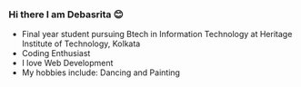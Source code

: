 ### Hi there I am Debasrita 😊


<!--
**debasrita26/debasrita26** is a ✨ _special_ ✨ repository because its `README.md` (this file) appears on your GitHub profile.

Here are some ideas to get you started:

-->

- Final year student pursuing Btech in Information Technology at Heritage Institute of Technology, Kolkata
- Coding Enthusiast 
- I love Web Development
- My hobbies include: Dancing and Painting
<!-- 🌱 I’m currently learning ...
- 👯 I’m looking to collaborate on ...
- 🤔 I’m looking for help with ...
- 💬 Ask me about ...
- 📫 How to reach me: ...
- 😄 Pronouns: ...
- ⚡ Fun fact: ...
-->
